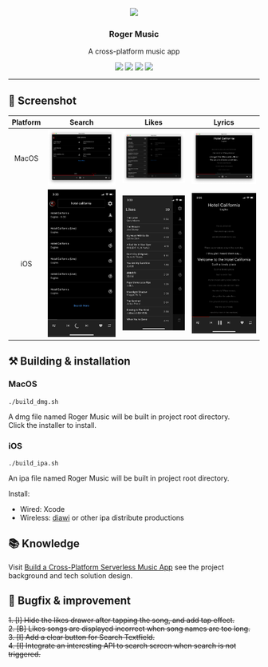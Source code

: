<p align="center">
  <image src="doc/resource/logo.png" with="128" height="128"></p>
<h3 align="center">Roger Music</h3>
<p align="center">A cross-platform music app</p>
<p align="center">
  <image src="https://img.shields.io/badge/dynamic/yaml?label=Version&query=version&url=https%3A%2F%2Fraw.githubusercontent.com%2FRoger-twan%2Fmusic%2Fmain%2Fpubspec.yaml&color=green">
  <image src="https://img.shields.io/badge/Platform-iOS-blue">
  <image src="https://img.shields.io/badge/Platform-MacOS-blue">
  <image src="https://img.shields.io/badge/flutter-3.7.7-orange">
</p>
<hr>

## 📸 Screenshot
Platform|Search|Likes|Lyrics
|:-:|:-:|:-:|:-:|
MacOS|![mac search](/doc/resource/mac-search.png)|![mac likes](/doc/resource/mac-likes.png)|![mac lyric](/doc/resource/mac-lyric.png)
iOS|![ios search](/doc/resource/ios-search.PNG)|![ios likes](/doc/resource/ios-likes.PNG)|![ios lyric](/doc/resource/ios-lyric.PNG)

## ⚒️ Building & installation
### MacOS
```
./build_dmg.sh
```
A dmg file named Roger Music will be built in project root directory.  
Click the installer to install.
### iOS
```
./build_ipa.sh
```
An ipa file named Roger Music will be built in project root directory.  

Install:
- Wired: Xcode
- Wireless: [diawi](https://www.diawi.com/) or other ipa distribute productions

## 📚 Knowledge
Visit [Build a Cross-Platform Serverless Music App](https://roger.twan.life/Build-a-Cross-Platform-Serverless-Music-App-cf8bc898fce54122b9f936e8c4c10e07) see the project background and tech solution design.
    
## 🐛 Bugfix & improvement
~~1. [I] Hide the likes drawer after tapping the song, and add tap effect.~~  
~~2. [B] Likes songs are displayed incorrect when song names are too long.~~  
~~3. [I] Add a clear button for Search Textfield.~~  
~~4. [I] Integrate an interesting API to search screen when search is not triggered.~~  
